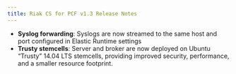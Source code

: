 ```yaml
---
title: Riak CS for PCF v1.3 Release Notes
---
```


- **Syslog forwarding**: Syslogs are now streamed to the same host and port configured in Elastic Runtime settings
- **Trusty stemcells**: Server and broker are now deployed on Ubuntu “Trusty” 14.04 LTS stemcells, providing improved security, performance, and a smaller resource footprint.
